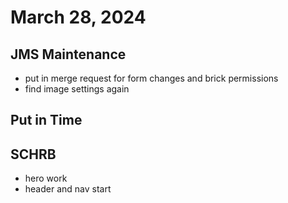 # March 28, 2024

## JMS Maintenance

- put in merge request for form changes and brick permissions
- find image settings again

## Put in Time

## SCHRB

- hero work
- header and nav start
